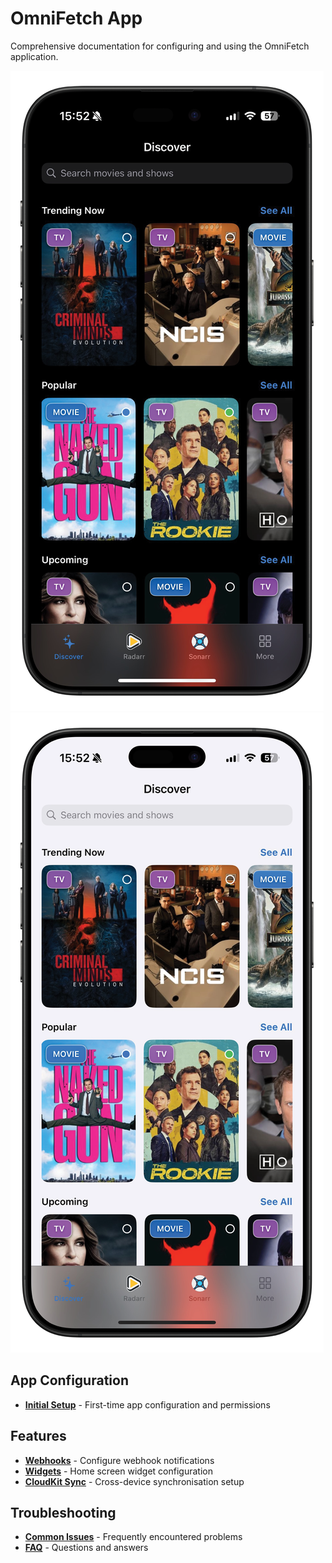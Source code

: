 # OmniFetch App

Comprehensive documentation for configuring and using the OmniFetch application.

<div class="hero-image-container">
  <a href="../assets/images/app/discover/discover-dark.png" class="glightbox dark-mode-only"
     data-gallery="discover-screen" data-glightbox="title: OmniFetch Discover Screen">
    <img src="../assets/images/app/discover/discover-dark.png"
         alt="OmniFetch Discover Screen Dark Mode" class="hero-image">
  </a>
  <a href="../assets/images/app/discover/discover-light.png" class="glightbox light-mode-only"
     data-gallery="discover-screen" data-glightbox="title: OmniFetch Discover Screen">
    <img src="../assets/images/app/discover/discover-light.png"
         alt="OmniFetch Discover Screen Light Mode" class="hero-image">
  </a>
</div>

## App Configuration

- **[Initial Setup](settings/initial-setup.md)** - First-time app configuration and permissions

## Features

- **[Webhooks](features/webhooks.md)** - Configure webhook notifications
- **[Widgets](features/widgets.md)** - Home screen widget configuration
- **[CloudKit Sync](features/cloudkit-sync.md)** - Cross-device synchronisation setup

## Troubleshooting

- **[Common Issues](../troubleshooting/common-issues.md)** - Frequently encountered problems
- **[FAQ](../troubleshooting/faq.md)** - Questions and answers
